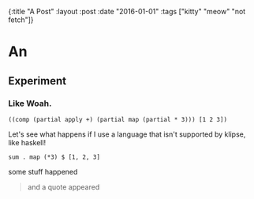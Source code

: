 {:title "A Post"
 :layout :post
 :date "2016-01-01"
 :tags  ["kitty" "meow" "not fetch"]}

# An

## Experiment

### Like Woah. 

```
((comp (partial apply +) (partial map (partial * 3))) [1 2 3])
```

Let's see what happens if I use a language that isn't supported by klipse, like haskell! 

```
sum . map (*3) $ [1, 2, 3]
```

some stuff happened

>and a quote appeared
